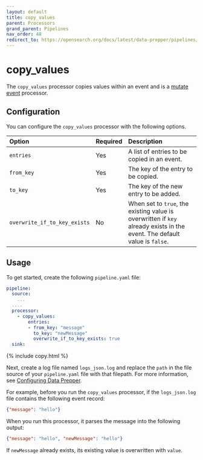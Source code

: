 ```yaml
---
layout: default
title: copy_values 
parent: Processors
grand_parent: Pipelines
nav_order: 48
redirect_to: https://opensearch.org/docs/latest/data-prepper/pipelines/configuration/processors/copy-values/
---
```


# copy_values

The `copy_values` processor copies values within an event and is a [mutate event]({{site.url}}{{site.baseurl}}/data-prepper/pipelines/configuration/processors/mutate-event/) processor. 

## Configuration

You can configure the `copy_values` processor with the following options.

| Option | Required | Description |
:--- | :--- | :---
| `entries` | Yes | A list of entries to be copied in an event. |
| `from_key` | Yes | The key of the entry to be copied. |
| `to_key` | Yes | The key of the new entry to be added. |
| `overwrite_if_to_key_exists` | No | When set to `true`, the existing value is overwritten if `key` already exists in the event. The default value is `false`. |

## Usage

To get started, create the following `pipeline.yaml` file:

```yaml
pipeline:
  source:
    ...
  ....  
  processor:
    - copy_values:
        entries:
        - from_key: "message"
          to_key: "newMessage"
          overwrite_if_to_key_exists: true
  sink:
```
{% include copy.html %}

Next, create a log file named `logs_json.log` and replace the `path` in the file source of your `pipeline.yaml` file with that filepath. For more information, see [Configuring Data Prepper]({{site.url}}{{site.baseurl}}/data-prepper/getting-started/#2-configuring-data-prepper). 

For example, before you run the `copy_values` processor, if the `logs_json.log` file contains the following event record:

```json
{"message": "hello"}
```

When you run this processor, it parses the message into the following output:

```json
{"message": "hello", "newMessage": "hello"}
```

If `newMessage` already exists, its existing value is overwritten with `value`.

